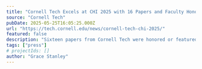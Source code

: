 ```yaml
---
title: "Cornell Tech Excels at CHI 2025 with 16 Papers and Faculty Honor"
source: "Cornell Tech"
pubDate: 2025-05-25T16:05:25.000Z
url: "https://tech.cornell.edu/news/cornell-tech-chi-2025/"
featured: false
description: "Sixteen papers from Cornell Tech were honored or featured at the 2025 ACM CHI Conference on Human Factors in Computing Systems."
tags: ["press"]
# projectIds: []
author: "Grace Stanley"
---
```


<!-- You can add additional content about this media mention here if needed -->
